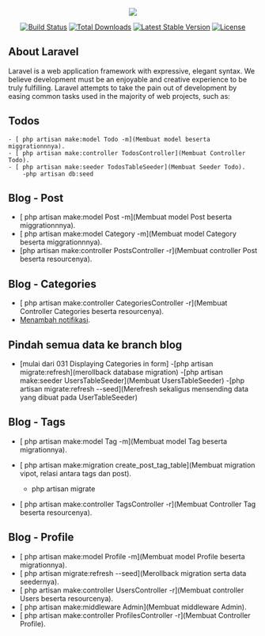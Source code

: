 <p align="center"><img src="https://laravel.com/assets/img/components/logo-laravel.svg"></p>

<p align="center">
<a href="https://travis-ci.org/laravel/framework"><img src="https://travis-ci.org/laravel/framework.svg" alt="Build Status"></a>
<a href="https://packagist.org/packages/laravel/framework"><img src="https://poser.pugx.org/laravel/framework/d/total.svg" alt="Total Downloads"></a>
<a href="https://packagist.org/packages/laravel/framework"><img src="https://poser.pugx.org/laravel/framework/v/stable.svg" alt="Latest Stable Version"></a>
<a href="https://packagist.org/packages/laravel/framework"><img src="https://poser.pugx.org/laravel/framework/license.svg" alt="License"></a>
</p>

## About Laravel

Laravel is a web application framework with expressive, elegant syntax. We believe development must be an enjoyable and creative experience to be truly fulfilling. Laravel attempts to take the pain out of development by easing common tasks used in the majority of web projects, such as:

## Todos
    - [ php artisan make:model Todo -m](Membuat model beserta miggrationnnya).
    - [ php artisan make:controller TodosController](Membuat Controller Todo).
    - [ php artisan make:seeder TodosTableSeeder](Membuat Seeder Todo).
        -php artisan db:seed


## Blog - Post
- [ php artisan make:model Post -m](Membuat model Post beserta miggrationnnya).
- [ php artisan make:model Category -m](Membuat model Category beserta miggrationnnya).
- [php artisan make:controller PostsController -r](Membuat controller Post beserta resourcenya).
## Blog - Categories
- [ php artisan make:controller CategoriesController -r](Membuat Controller Categories beserta resourcenya).
- [Menambah notifikasi](https://github.com/CodeSeven/toastr).
## Pindah semua data ke branch blog
- [mulai dari  031 Displaying Categories in form]
-[php artisan migrate:refresh](merollback database migration)
-[php artisan make:seeder UsersTableSeeder](Membuat UsersTableSeeder)
-[php artisan migrate:refresh --seed](Merefresh sekaligus mensending data yang dibuat pada UserTableSeeder)

## Blog - Tags
- [ php artisan make:model Tag -m](Membuat model Tag beserta migrationnya).
- [ php artisan make:migration create_post_tag_table](Membuat migration vipot,  relasi antara tags dan post).
    - php artisan migrate

- [ php artisan make:controller TagsController -r](Membuat Controller Tag beserta resourcenya).

## Blog - Profile
- [ php artisan make:model Profile -m](Membuat model Profile beserta migrationnya).
- [ php artisan migrate:refresh --seed](Merollback migration serta data seedernya).
- [ php artisan make:controller UsersController -r](Membuat controller Users beserta resourcenya).
- [ php artisan make:middleware Admin](Membuat middleware Admin).
- [ php artisan make:controller ProfilesController -r](Membuat Controller Profile).